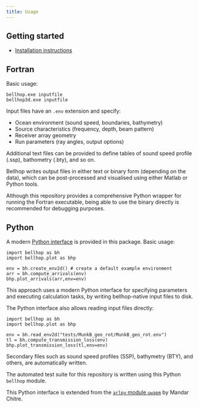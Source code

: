 ```yaml
---
title: Usage
---
```


## Getting started

* [Installation instructions](page/installation.html)

## Fortran

Basic usage:
```
bellhop.exe inputfile
bellhop3d.exe inputfile
```

Input files have an `.env` extension and specify:
- Ocean environment (sound speed, boundaries, bathymetry)
- Source characteristics (frequency, depth, beam pattern)
- Receiver array geometry
- Run parameters (ray angles, output options)

Additional text files can be provided to define tables of sound speed profile (.ssp), bathometry (.bty), and so on.

Bellhop writes output files in either text or binary form (depending on the data), which
can be post-processed and visualised using either Matlab or Python tools.

Although this repository provides a comprehensive Python wrapper for running the Fortran
executable, being able to use the binary directly is recommended for debugging purposes.

## Python

A modern [Python interface](media/python/index.html) is provided in this package. Basic usage:
```
import bellhop as bh
import bellhop.plot as bhp

env = bh.create_env2d() # create a default example environment
arr = bh.compute_arrivals(env)
bhp.plot_arrivals(arr,env=env)
```
This approach uses a modern Python interface for specifying parameters and executing calculation tasks, by writing bellhop-native input files to disk.

The Python interface also allows reading input files directly:
```
import bellhop as bh
import bellhop.plot as bhp

env = bh.read_env2d("tests/MunkB_geo_rot/MunkB_geo_rot.env")
tl = bh.compute_transmission_loss(env)
bhp.plot_transmission_loss(tl,env=env)
```
Secondary files such as sound speed profiles (SSP), bathymetry (BTY), and others, are
automatically written.

The automated test suite for this repository is written using this Python `bellhop` module.

This Python interface is extended from the [`arlpy` module `uwapm`](https://arlpy.readthedocs.io/en/latest/uwapm.html) by Mandar Chitre.
